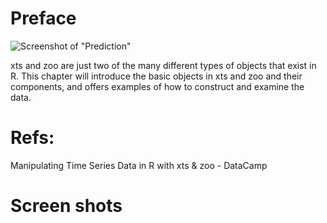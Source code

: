 # Preface

![Screenshot of "Prediction"](http://www.obitko.com/tutorials/neural-network-prediction/images/prediction.gif)

xts and zoo are just two of the many different types of objects that exist in R. This chapter will introduce the basic objects in xts and zoo and their components, and offers examples of how to construct and examine the data.

# Refs:

Manipulating Time Series Data in R with xts & zoo - DataCamp

# Screen shots
